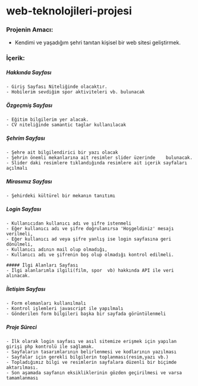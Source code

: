 # web-teknolojileri-projesi

###   Projenin Amacı:
- Kendimi ve yaşadığım şehri tanıtan kişisel bir web sitesi geliştirmek.


###   İçerik:

    
  ##### Hakkında Sayfası
	- Giriş Sayfası Niteliğinde olacaktır.
    - Hobilerim sevdiğim spor aktiviteleri vb. bulunacak
    
  ##### Özgeçmiş Sayfası    
    - Eğitim bilgilerim yer alacak.
	- CV niteliğinde samantic taglar kullanılacak
    
  ##### Şehrim Sayfası  
    - Şehre ait bilgilendirici bir yazı olacak
    - Şehrin önemli mekanlarına ait resimler slider üzerinde	bulunacak.
    - Slider daki resimlere tıklandığında resimlere ait içerik sayfaları açılmalı
   
  ##### Mirasımız Sayfası
    - Şehirdeki kültürel bir mekanın tanıtımı 
    
  ##### Login Sayfası
    - Kullanıcıdan kullanıcı adı ve şifre istenmeli
    - Eğer kullanıcı adı ve şifre doğrulanırsa 'Hoşgeldiniz' mesajı verilmeli,
    - Eğer kullanıcı ad veya şifre yanlış ise login sayfasına geri dönülmeli,
    - Kullanıcı adının mail olup olmadığı,
    - Kullanıcı adı ve şifrenin boş olup olmadığı kontrol edilmeli.
	
	##### İlgi Alanları Sayfası
    - İlgi alanlarımla ilgili(film, spor  vb) hakkında API ile veri alınacak.
    
  ##### İletişim Sayfası
    - Form elemanları kullanılmalı
    - Kontrol işlemleri javascript ile yapılmalı
    - Gönderilen form bilgileri başka bir sayfada görüntülenmeli
    
  ##### Proje Süreci
    - İlk olarak login sayfası ve asıl sitemize erişmek için yapılan girişi php kontrolü ile sağlamak.
    - Sayfaların tasarımlarının belirlenmesi ve kodlarının yazılması
    - Sayfalar için gerekli bilgilerin toplanması(resim,yazı vb.)
    - Topladığımız bilgi ve resimlerin sayfalara düzenli bir biçimde aktarılması.
    - Son aşamada sayfanın eksikliklerinin gözden geçirilmesi ve varsa tamamlanması
